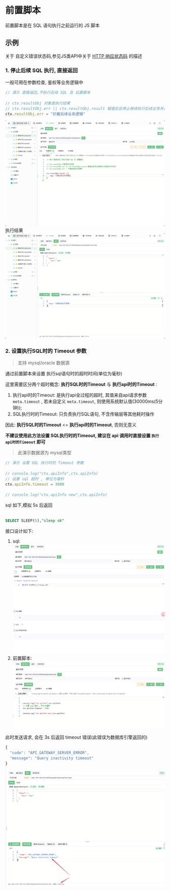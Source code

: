# 前置脚本

前置脚本是在 SQL 语句执行之前运行的 JS 脚本

## 示例

关于 自定义错误状态码,参见JS类API中关于 [HTTP 响应状态码](../../050@语法指南/0020@JSAPI脚本指南.md#HTTP响应状态码) 的描述

### 1. 停止后续 SQL 执行, 直接返回

一般可用在参数检查, 鉴权等业务逻辑中

```js
// 演示 直接返回,不执行后续 SQL 及 后置脚本 

// ctx.resultObj 对象是执行结果
// ctx.resultObj.err || ctx.resultObj.result 赋值后会停止继续执行后续业务并返回
ctx.resultObj.err = "拦截后续业务逻辑"

```

![alt text](./images/前置脚本/s_2025-01-03_14-54-20.png)
执行结果
![alt text](./images/前置脚本/s_2025-01-03_14-54-33.png)

### 2. 设置执行SQL时的 Timeout 参数
>
> 支持 mysql/oracle 数据源
>
通过前置脚本来设置 执行sql语句时的超时时间(单位为毫秒)

这里需要区分两个超时概念: **执行SQL时的Timeout** 与 **执行api时的Timeout** :

1. 执行api时的Timeout: 是执行api全过程的超时, 其值来自api请求参数 `meta.timeout` , 若未自定义 `meta.timeout`, 则使用系统默认值(30000ms(5分钟));
2. SQL执行时的Timeout: 只负责执行SQL语句, 不含传输层等其他耗时操作

因此: **执行SQL时的Timeout** <= **执行api时的Timeout**, 否则无意义

**不建议使用此方法设置 SQL执行时的Timeout, 建议在 api 调用时直接设置 `执行api时的Timeout` 即可**

> 此演示数据源为 mysql类型

```js
// 演示 设置 SQL 执行时的 Timeout 参数

// console.log("ctx.apiInfo",ctx.apiInfo)
// 设置 sql 超时 , 单位为毫秒
ctx.apiInfo.timeout = 3000

// console.log("ctx.apiInfo new",ctx.apiInfo)


```

sql 如下,模拟 5s 后返回

```sql

SELECT SLEEP(5),"sleep ok"

```

接口设计如下:

1. sql:
![alt text](./images/前置脚本/s_2025-03-24_19-15-46.png)
1. 前置脚本:
![alt text](./images/前置脚本/s_2025-03-24_19-15-59.png)

此时发送请求, 会在 3s 后返回 timeout 错误(此错误为数据库引擎返回的)

```js
{
  "code": "API_GATEWAY_SERVER_ERROR",
  "message": "Query inactivity timeout"
}
```

![alt text](./images/前置脚本/s_2025-03-24_19-14-52.png)
